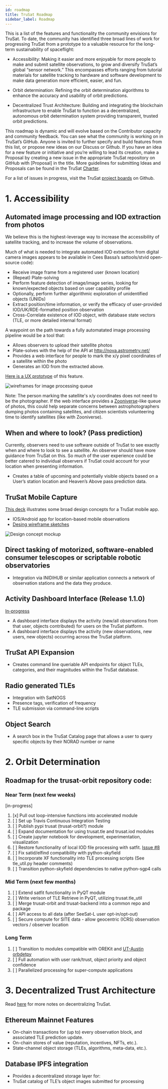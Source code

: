 ```yaml
---
id: roadmap
title: TruSat Roadmap
sidebar_label: Roadmap
---
```


This is a list of the features and functionality the community envisions for TruSat. To date, the community has identified three broad lines of work for progressing TruSat from a prototype to a valuable resource for the long-term sustainability of spaceflight:
- Accessibility: Making it easier and more enjoyable for more people to make and submit satellite observations, to grow and diversify TruSat’s global “sensor network.” This encompasses efforts ranging from tutorial materials for satellite tracking to hardware and software development to make data generation more efficient, easier, and fun. 

- Orbit determination: Refining the orbit determination algorithms to enhance the accuracy and usability of orbit predictions.

- Decentralized Trust Architecture: Building and integrating the blockchain infrastructure to enable TruSat to function as a decentralized, autonomous orbit determination system providing transparent, trusted orbit predictions.

This roadmap is dynamic and will evolve based on the Contributor capacity and community feedback.
You can see what the community is working on in TruSat’s GitHub.  Anyone is invited to further specify and build features from this list, or propose new ideas on our Discuss or Github. 
If you have an idea for a new feature or initiative and you’re willing to lead its creation, make a Proposal by creating a new issue in the appropriate TruSat repository on GitHub with [Proposal] in the title. More guidelines for submitting Ideas and Proposals can be found in the TruSat [Charter](https://learn.trusat.org/docs/trusat-charter).

For a list of issues in progress, visit the TruSat [project boards](https://github.com/orgs/TruSat/projects) on Github.

# 1. Accessibility
## Automated image processing and IOD extraction from photos
We believe this is the highest-leverage way to increase the accessibility of satellite tracking, and to increase the volume of observations. 

Much of what is needed to integrate automated IOD extraction from digital camera images
appears to be available in Cees Bassa’s sattools/stvid open-source code):
- Receive image frame from a registered user (known location)
- (Repeat) Plate-solving
- Perform feature detection of image/image series, looking for known/expected objects based on user capability profile
- Optionally, perform further algorithmic exploration of unidentified objects (UNIDs)
- Extract position/time information, or verify the efficacy of user-provided IOD/UK/RDE-formatted position observation
- Cross-Correlate existence of IOD object, with database state vectors (TLE, or more detailed internal format)

A waypoint on the path towards a fully automatated image processing pipeline would be a tool that:
- Allows observers to upload their satellite photos
- Plate-solves with the help of the API at http://nova.astrometry.net/
- Provides a web interface for people to mark the x/y pixel coordinates of a satellite within the photo
- Generates an IOD from the extracted above.

[Here is a UX prototype](https://www.figma.com/proto/LEL9dzD9uC3NRstzF26SF7/TruSat---Image-submission-UX?node-id=63%3A3210&scaling=scale-down) of this feature.

![wireframes for image processing queue](/img/trusat-feature-image_processing_queue.jpg)


Note: The person marking the satellite's x/y coordinates does not need to be the photographer. If the web interface provides a [Zooniverse](https://www.zooniverse.org/projects/zookeeper/galaxy-zoo/)-like queue of photos, this could help separate concerns between astrophotographers dumping photos containing satellites, and citizen scientists volunteering time to identify satellites (like with Zooniverse). 
 
## When and where to look? (Pass prediction)
Currently, observers need to use software outside of TruSat to see exactly when and where to look to see a satellite. An observer should have more guidance from TruSat on this. So much of the user experience could be better catered to individual observers if TruSat could account for your location when presenting information.
- Creates a table of upcoming and potentially visible objects based on a  User’s station location and Heaven’s Above pass prediction data.
 
## TruSat Mobile Capture

[This deck](https://docs.google.com/presentation/d/1JCeppogLCg3CWWcW85AEmiAlnRlNtmkuB3gD5xf85eM/edit#slide=id.g745d18b404_0_64) illustrates some broad design concepts for a TruSat mobile app.
- IOS/Android app for location-based mobile observations
- [Desing wireframe sketches](https://www.figma.com/file/ZhuhQePQlZ3TuTbnlvcZjH/TruSat---Capture-Observations-UX?node-id=6%3A2915)

<img style="max-width: 500px;" src="/img/trusat-GalaxyS10_Mock--cropped--200420-0014b.gif" alt="Design concept mockup">
 
## Direct tasking of motorized, software-enabled consumer telescopes or scriptable robotic observatories
- Integration via INIDIHUB or similar application connects a network of observation stations and the data they produce.

## Activity Dashboard Interface (Release 1.1.0)
[In-progress](https://github.com/orgs/TruSat/projects/2)
- A dashboard interface displays the activity (new/all observations from that user, objects contributed) for users on the TruSat platform.
- A dashboard interface displays the activity (new observations, new users, new objects) occurring across the TruSat platform.

## TruSat API Expansion
- Creates command line queriable API endpoints for object TLEs, categories, and their magnitudes within the TruSat database.
 
## Radio generated TLEs
- Integration with SatNOGS
- Presence tags, verification of frequency
- TLE submission via command-line scripts

## Object Search
- A search box in the TruSat Catalog page that allows a user to query specific objects by their NORAD number or name

# 2. Orbit Determination 

## Roadmap for the trusat-orbit repository code:
 
### Near Term (next few weeks)
[in-progress]
1. [x] Pull out loop-intensive functions into accelerated module
1. [ ] Set up Travis Continuous Integration Testing
1. [ ] Publish pypi trusat (trusat-orbit?) module
1. [ ] Expand documentation for using trusat.tle and trusat.iod modules
1. [ ] Create jupyter notebook for development, experimentation, visualization
1. [ ] Restore functionality of local IOD file processing with satfit. [Issue #8](https://github.com/consensys-space/trusat-orbit/issues/8)
1. [ ] Fix satid/elfind compatibility with python-skyfield
1. [ ] Incorporate XF functionality into TLE processing scripts (See tle_util.py header comments)
1. [ ] Transition python-skyfield dependencies to native python-sgp4 calls
 
### Mid Term (next few months)
1. [ ] Extend satfit functionality in PyQT module
1. [ ] Write verison of TLE Retrieve in PyQT, utilizing trusat.tle_util
1. [ ] Merge trusat-orbit and trusat-backend into a common repo and package
1. [ ] API access to all data (after SeeSat-L user opt-in/opt-out)
1. [ ] Secure compute for SITE data - allow geocentric (ICRS) observation vectors / observer location
 
### Long Term
1. [ ] Transition to modules compatible with OREKit and [UT-Austin orbdetpy](https://github.com/ut-astria/orbdetpy)
1. [ ] Full automation with user rank/trust, object priority and object confidence
1. [ ] Parallelized processing for super-compute applications

# 3. Decentralized Trust Architecture
Read [here](roadmap-decentralization) for more notes on decentralizing TruSat.
 
## Ethereum Mainnet Features
- On-chain transactions for (up to) every observation block, and associated TLE prediction update.
- On-chain stores of value (reputation, incentives, NFTs, etc.).
- State-channel object storage (TLEs, algorithms, meta-data, etc.).

## Database IPFS integration
- Provides a decentralized storage layer for:
- TruSat catalog of TLE’s object images submitted for processing
